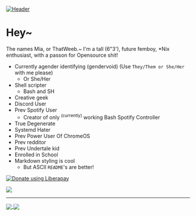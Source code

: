 [![Header](https://github.com/ThatGeekyWeeb/Squid-Dots/blob/master/wallpapers/the-blood-is-there.png)](https://github.com/ThatGeekyWeeb/Squid-Dots)

# Hey~
The names Mia, or ThatWeeb.~ I'm a tall (6"3'), future femboy, \*Nix enthusiast, with a passon for Opensource shit!
 - Currently agender identifying (gendervoid) (Use `They/Them or She/Her` with me please)
   - Or She/Her
 - Shell scripter
   - Bash and SH
 - Creative geek
 - Discord User
 - Prev Spotify User
   - Creator of only <sup>(currently)</sup> working Bash Spotify Controller
 - True Degenerate
 - Systemd Hater
 - Prev Power User Of ChromeOS
 - Prev redditor
 - Prev Undertale kid
 - Enrolled in School
 - Markdown styling is cool
   - But ASCII `README`'s are better!

<noscript><a href="https://liberapay.com/ThatWeeb/donate"><img alt="Donate using Liberapay" src="https://liberapay.com/assets/widgets/donate.svg"></a></noscript>


<!-- <a href="https://github.com/ThatGeekyWeeb">
<img align="center" src="https://github-readme-stats.vercel.app/api/top-langs/?username=ThatGeekyWeeb&layout=compact&theme=dracula&text_color=69d7a5">
</a> The api broke --> 
<a href="https://github.com/ThatGeekyWeeb/">
<img align="center" src="https://github-profile-trophy.vercel.app/?username=thatgeekyweeb&column=8&theme=onedark">
</a>

***
<a href="https://github.com/thatgeekyweeb/blobash">
<img align="center" src="https://github-readme-stats.vercel.app/api/pin/?username=thatgeekyweeb&repo=blobash&layout=compact&theme=dracula&text_color=9cfff2">
</a>
<a href="https://github.com/thatgeekyweeb/spotbash">
<img align="center" src="https://github-readme-stats.vercel.app/api/pin/?username=thatgeekyweeb&repo=spotbash&layout=compact&theme=dracula&text_color=9cfff2">
</a>

